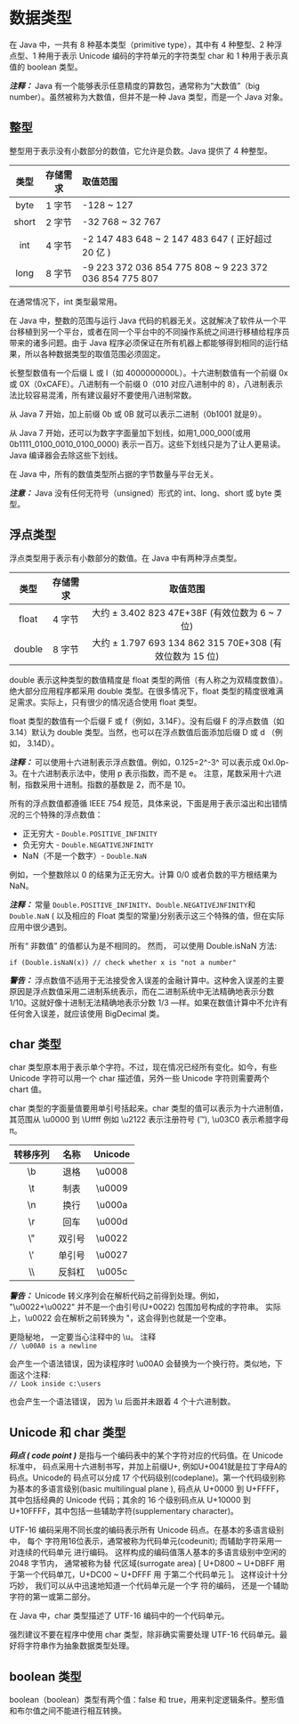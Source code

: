 # 数据类型
在 Java 中，一共有 8 种基本类型（primitive type），其中有 4 种整型、2 种浮点型、1 种用于表示 Unicode 编码的字符单元的字符类型 char 和 1 种用于表示真值的 boolean 类型。

***注释：*** Java 有一个能够表示任意精度的算数包，通常称为“大数值”（big number）。虽然被称为大数值，但并不是一种 Java 类型，而是一个 Java 对象。

## 整型
整型用于表示没有小数部分的数值，它允许是负数。Java 提供了 4 种整型。  

|类型|存储需求|取值范围|
|:---:|:---:|:---|
|  byte  |  1 字节  |  -128 ~ 127  |
|  short  |  2 字节  |  -32 768 ~ 32 767  |
|  int  |  4 字节  |  -2 147 483 648 ~ 2 147 483 647 ( 正好超过 20 亿 )  |
|  long  |  8 字节  |  -9 223 372 036 854 775 808 ~ 9 223 372 036 854 775 807  |

在通常情况下，int 类型最常用。

在 Java 中，整数的范围与运行 Java 代码的机器无关。这就解决了软件从一个平台移植到另一个平台，或者在同一个平台中的不同操作系统之间进行移植给程序员带来的诸多问题。由于 Java 程序必须保证在所有机器上都能够得到相同的运行结果，所以各种数据类型的取值范围必须固定。  

长整型数值有一个后缀 L 或 l（如 4000000000L）。十六进制数值有一个前缀 0x 或 0X（0xCAFE）。八进制有一个前缀 0（010 对应八进制中的 8），八进制表示法比较容易混淆，所有建议最好不要使用八进制常数。

从 Java 7 开始，加上前缀 0b 或 0B 就可以表示二进制（0b1001 就是9）。

从 Java 7 开始，还可以为数字字面量加下划线，如用1_000_000(或用 0b1111_0100_0010_0100_0000) 表示一百万。这些下划线只是为了让人更易读。Java 编译器会去除这些下划线。

在 Java 中，所有的数值类型所占据的字节数量与平台无关。

***注意：*** Java 没有任何无符号（unsigned）形式的 int、long、short 或 byte 类型。

## 浮点类型
浮点类型用于表示有小数部分的数值。在 Java 中有两种浮点类型。

|  类型  |  存储需求  |  取值范围  |
|:---:|:---:|:---:|
| float  |  4 字节  |  大约 ± 3.402 823 47E+38F (有效位数为 6 ~ 7 位)  |
|  double  |  8 字节  |  大约 ± 1.797 693 134 862 315 70E+308 (有效位数为 15 位)  |

double 表示这种类型的数值精度是 float 类型的两倍（有人称之为双精度数值）。绝大部分应用程序都采用 double 类型。在很多情况下，float 类型的精度很难满足需求。实际上，只有很少的情况适合使用 float 类型。

float 类型的数值有一个后缀 F 或 f（例如，3.14F）。没有后缀 F 的浮点数值（如 3.14）默认为 double 类型。当然，也可以在浮点数值后面添加后缀 D 或 d （例如， 3.14D）。

***注释：*** 可以使用十六进制表示浮点数值。例如，0.125=2^-3^ 可以表示成 0xl.0p-3。在十六进制表示法中，使用 p 表示指数，而不是 e。 注意，尾数采用十六进制，指数采用十进制。指数的基数是 2，而不是 10。

所有的浮点数值都遵循 IEEE 754 规范，具体来说，下面是用于表示溢出和出错情况的三个特殊的浮点数值：
* 正无穷大 - `Double.POSITIVE_INFINITY`
* 负无穷大 - `Double.NEGATIVEJNFINITY`
* NaN（不是一个数字）- `Double.NaN`

例如，一个整数除以 0 的结果为正无穷大。计算 0/0 或者负数的平方根结果为 NaN。

***注释：*** 常量 `Double.POSITIVE_INFINITY`、`Double.NEGATIVEJNFINITY`和`Double.NaN` ( 以及相应的 Float 类型的常量)分别表示这三个特殊的值，但在实际应用中很少遇到。

所有“ 非数值” 的值都认为是不相同的。 然而， 可以使用 Double.isNaN 方法:

```
if (Double.isNaN(x)) // check whether x is "not a number"
```

***警告：*** 浮点数值不适用于无法接受舍入误差的金融计算中。这种舍入误差的主要原因是浮点数值采用二进制系统表示，而在二进制系统中无法精确地表示分数 1/10。这就好像十进制无法精确地表示分数 1/3 —样。如果在数值计算中不允许有任何舍入误差，就应该使用 BigDecimal 类。

## char 类型
char 类型原本用于表示单个字符。不过，现在情况已经所有变化。如今，有些 Unicode 字符可以用一个 char 描述值，另外一些 Unicode 字符则需要两个 chart 值。

char 类型的字面量值要用单引号括起来。char 类型的值可以表示为十六进制值，其范围从 \u0000 到 \Uffff 例如 \u2122 表示注册符号 (™), \u03C0 表示希腊字母 π。

|  转移序列  |  名称  |  Unicode  |
|:---:|:---:|:---:|
|  \b  |  退格  |  \u0008  |
|  \t  |  制表  |  \u0009  |
|  \n  |  换行  |  \u000a  |
|  \r  |  回车  |  \u000d  |
|  \\"  |  双引号  |  \u0022  |
|  \\'  |  单引号  |  \u0027  |
|  \\\\  |  反斜杠  |  \u005c  |

***警告：*** Unicode 转义序列会在解析代码之前得到处理。例如， "\u0022+\u0022" 并不是一个由引号(U+0022) 包围加号构成的字符串。 实际上，\u0022 会在解析之前转换为 "，这会得到也就是一个空串。  

更隐秘地， 一定要当心注释中的 \u。 注释  
`// \u00A0 is a newline`  

会产生一个语法错误，因为读程序时 \u00A0 会替换为一个换行符。类似地，下面这个注释:  
`// Look inside c:\users`

也会产生一个语法错误， 因为 \u 后面并未跟着 4 个十六进制数。

## Unicode 和 char 类型
***码点 ( code point )*** 是指与一个编码表中的某个字符对应的代码值。在 Unicode 标准中， 码点采用十六进制书写，并加上前缀U+, 例如U+0041就是拉丁字母A的码点。Unicode的 码点可以分成 17 个代码级别(codeplane)。第一个代码级别称为基本的多语言级别(basic multilingual plane ), 码点从 U+0000 到 U+FFFF，其中包括经典的 Unicode 代码；其余的 16 个级别码点从 U+10000 到 U+10FFFF，其中包括一些辅助字符(supplementary character)。

UTF-16 编码采用不同长度的编码表示所有 Unicode 码点。在基本的多语言级别中， 每个 字符用16位表示，通常被称为代码单元(codeunit); 而辅助字符采用一对连续的代码单元 进行编码。 这样构成的编码值落人基本的多语言级别中空闲的 2048 字节内， 通常被称为替 代区域(surrogate area) [ U+D800 ~ U+DBFF 用于第一个代码单兀，U+DC00 ~ U+DFFF 用 于第二个代码单元 ]。 这样设计十分巧妙， 我们可以从中迅速地知道一个代码单元是一个字 符的编码， 还是一个辅助字符的第一或第二部分。

在 Java 中，char 类型描述了 UTF-16 编码中的一个代码单元。

强烈建议不要在程序中使用 char 类型，除非确实需要处理 UTF-16 代码单元。最好将字符串作为抽象数据类型处理。

## boolean 类型
boolean（boolean）类型有两个值：false 和 true，用来判定逻辑条件。整形值和布尔值之间不能进行相互转换。
